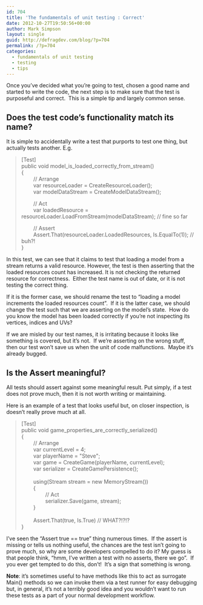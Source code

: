 ```yaml
---
id: 704
title: 'The fundamentals of unit testing : Correct'
date: 2012-10-27T19:50:56+00:00
author: Mark Simpson
layout: single
guid: http://defragdev.com/blog/?p=704
permalink: /?p=704
categories:
  - fundamentals of unit testing
  - testing
  - tips
---
```

Once you’ve decided what you’re going to test, chosen a good name and started to write the code, the next step is to make sure that the test is purposeful and correct.&#160; This is a simple tip and largely common sense.

## Does the test code’s functionality match its name?

It is simple to accidentally write a test that purports to test one thing, but actually tests another. E.g. 

> [Test]  
> public void model\_is\_loaded\_correctly\_from_stream()  
> {  
> &#160;&#160;&#160;&#160;&#160;&#160;&#160; // Arrange  
> &#160;&#160;&#160;&#160;&#160;&#160;&#160; var resourceLoader = CreateResourceLoader();  
> &#160;&#160;&#160;&#160;&#160;&#160;&#160; var modelDataStream = CreateModelDataStream();
> 
> &#160;&#160;&#160;&#160;&#160;&#160;&#160; // Act  
> &#160;&#160;&#160;&#160;&#160;&#160;&#160; var loadedResource = resourceLoader.LoadFromStream(modelDataStream); // fine so far
> 
> &#160;&#160;&#160;&#160;&#160;&#160;&#160; // Assert  
> &#160;&#160;&#160;&#160;&#160;&#160;&#160; Assert.That(resourceLoader.LoadedResources, Is.EqualTo(1)); // buh?!  
> }

In this test, we can see that it claims to test that loading a model from a stream returns a valid resource. However, the test is then asserting that the loaded resources count has increased. It is not checking the returned resource for correctness.&#160; Either the test name is out of date, or it is not testing the correct thing.&#160; 

If it is the former case, we should rename the test to “loading a model increments the loaded resources count”.&#160; If it is the latter case, we should change the test such that we are asserting on the model’s state.&#160; How do you know the model has been loaded correctly if you’re not inspecting its vertices, indices and UVs?

If we are misled by our test names, it is irritating because it looks like something is covered, but it’s not.&#160; If we’re asserting on the wrong stuff, then our test won’t save us when the unit of code malfunctions.&#160; Maybe it’s already bugged.

## Is the Assert meaningful?

All tests should assert against some meaningful result. Put simply, if a test does not prove much, then it is not worth writing or maintaining.

Here is an example of a test that looks useful but, on closer inspection, is doesn&#8217;t really prove much at all. 

> [Test]  
> public void game\_properties\_are\_correctly\_serialized()  
> {  
> &#160;&#160;&#160;&#160;&#160;&#160;&#160; // Arrange  
> &#160;&#160;&#160;&#160;&#160;&#160;&#160; var currentLevel = 4;  
> &#160;&#160;&#160;&#160;&#160;&#160;&#160; var playerName = "Steve";  
> &#160;&#160;&#160;&#160;&#160;&#160;&#160; var game = CreateGame(playerName, currentLevel);&#160;&#160;&#160;&#160;&#160;&#160;&#160;&#160;&#160;&#160;&#160;&#160;&#160;&#160;&#160;  
> &#160;&#160;&#160;&#160;&#160;&#160;&#160; var serializer = CreateGamePersistence();  
> &#160;&#160;&#160;&#160;&#160;&#160;&#160;  
> &#160;&#160;&#160;&#160;&#160;&#160;&#160; using(Stream stream = new MemoryStream())  
> &#160;&#160;&#160;&#160;&#160;&#160;&#160; {  
> &#160;&#160;&#160;&#160;&#160;&#160;&#160;&#160;&#160;&#160;&#160;&#160;&#160;&#160;&#160; // Act  
> &#160;&#160;&#160;&#160;&#160;&#160;&#160;&#160;&#160;&#160;&#160;&#160;&#160;&#160;&#160; serializer.Save(game, stream);  
> &#160;&#160;&#160;&#160;&#160;&#160;&#160; }  
> &#160;&#160;&#160;&#160;&#160;&#160;&#160;&#160;  
> &#160;&#160;&#160;&#160;&#160;&#160;&#160; Assert.That(true, Is.True) // WHAT?!?!?  
> }

I’ve seen the “Assert true == true” thing numerous times.&#160; If the assert is missing or tells us nothing useful, the chances are the test isn’t going to prove much, so why are some developers compelled to do it? My guess is that people think, “hmm, I’ve written a test with no asserts, there we go”.&#160; If you ever get tempted to do this, don’t!&#160; It’s a sign that something is wrong.

**Note**: it’s sometimes useful to have methods like this to act as surrogate Main() methods so we can invoke them via a test runner for easy debugging but, in general, it’s not a terribly good idea and you wouldn’t want to run these tests as a part of your normal development workflow.